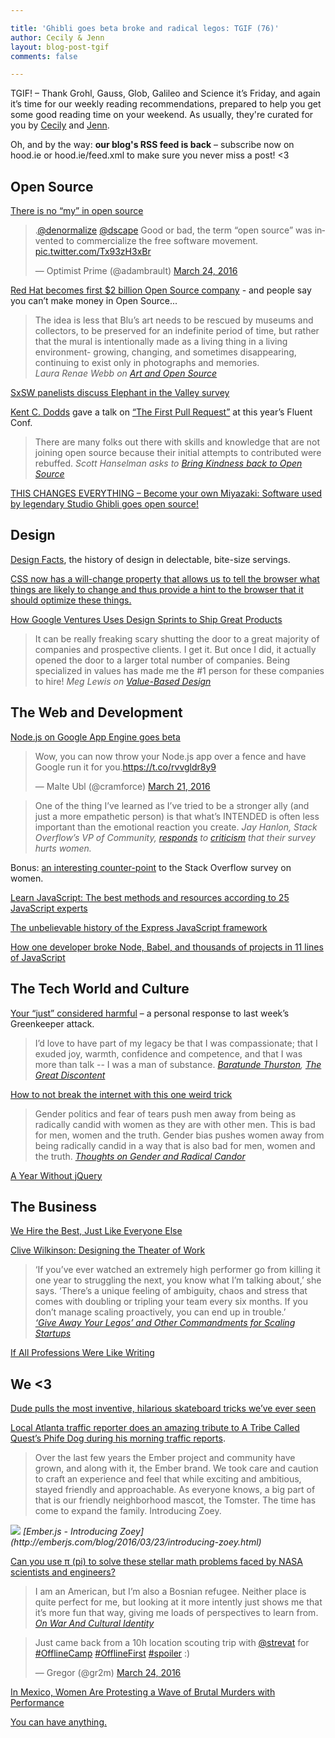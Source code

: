 ```yaml
---

title: 'Ghibli goes beta broke and radical legos: TGIF (76)'
author: Cecily & Jenn
layout: blog-post-tgif
comments: false

---
```



TGIF! – Thank Grohl, Gauss, Glob, Galileo and Science it’s Friday, and again it’s time for our weekly reading recommendations, prepared to help you get some good reading time on your weekend. As usually, they're curated for you by [Cecily](https://twitter.com/skeskali) and [Jenn](https://twitter.com/jennwrites). 

Oh, and by the way: <b>our blog's RSS feed is back</b> – subscribe now on hood.ie or hood.ie/feed.xml to make sure you never miss a post! <3


## Open Source

[There is no “my” in open source](https://medium.com/@nayafia/there-is-no-my-in-open-source-c3e5555390fa#.8t1kqps2q)  
  
<blockquote class="twitter-tweet" data-lang="en"><p lang="en" dir="ltr">.<a href="https://twitter.com/denormalize">@denormalize</a> <a href="https://twitter.com/dscape">@dscape</a> Good or bad, the term “open source” was invented to commercialize the free software movement. <a href="https://t.co/Tx93zH3xBr">pic.twitter.com/Tx93zH3xBr</a></p>&mdash; Optimist Prime (@adambrault) <a href="https://twitter.com/adambrault/status/713086305899384833">March 24, 2016</a></blockquote>
<script async src="//platform.twitter.com/widgets.js" charset="utf-8"></script>

[Red Hat becomes first $2 billion Open Source company](http://www.zdnet.com/article/red-hat-becomes-first-2b-open-source-company/) - and people say you can’t make money in Open Source...  
  
> The idea is less that Blu’s art needs to be rescued by museums and collectors, to be preserved for an indefinite period of time, but rather that the mural is intentionally made as a living thing in a living environment- growing, changing, and sometimes disappearing, continuing to exist only in photographs and memories.  
<cite>Laura Renae Webb on [Art and Open Source](http://lrwebb.com/2016/03/art-and-open-source/)</cite>

[SxSW panelists discuss Elephant in the Valley survey](https://opensource.com/life/16/3/elephant-valley-sxsw-2016)  

[Kent C. Dodds](https://twitter.com/kentcdodds) gave a talk on [“The First Pull Request”](https://www.youtube.com/watch?time_continue=1&v=HjgZQeMrw6c) at this year’s Fluent Conf.
  
> There are many folks out there with skills and knowledge that are not joining open source because their initial attempts to contributed were rebuffed.
<cite> Scott Hanselman asks to [Bring Kindness back to Open Source](https://medium.com/@shanselman/bring-kindness-back-to-open-source-90ed7d3ac76b#.sn6rgk8ky)</cite>  
  
[THIS CHANGES EVERYTHING – Become your own Miyazaki: Software used by legendary Studio Ghibli goes open source!](https://www.rt.com/news/336466-toonz-ghibly-open-source/)

## Design

[Design Facts](http://www.designfacts.org/info), the history of design in delectable, bite-size servings.  
  
[CSS now has a will-change property that allows us to tell the browser what things are likely to change and thus provide a hint to the browser that it should optimize these things.](http://snook.ca/archives/html_and_css/will-change)  
  
[How Google Ventures Uses Design Sprints to Ship Great Products](http://99u.com/articles/52707/how-google-ventures-uses-design-sprints-to-ship-great-products)  
  
> It can be really freaking scary shutting the door to a great majority of companies and prospective clients. I get it. But once I did, it actually opened the door to a larger total number of companies. Being specialized in values has made me the #1 person for these companies to hire!
<cite>Meg Lewis on [Value-Based Design](https://the-pastry-box-project.net/meg-lewis/2015-december-15)</cite>

## The Web and Development  
  
[Node.js on Google App Engine goes beta](https://cloudplatform.googleblog.com/2016/03/Node.js-on-Google-App-Engine-goes-beta.html)  
  
<blockquote class="twitter-tweet" data-lang="en"><p lang="en" dir="ltr">Wow, you can now throw your Node.js app over a fence and have Google run it for you.<a href="https://t.co/rvvgldr8y9">https://t.co/rvvgldr8y9</a></p>&mdash; Malte Ubl (@cramforce) <a href="https://twitter.com/cramforce/status/712001637888294912">March 21, 2016</a></blockquote>
<script async src="//platform.twitter.com/widgets.js" charset="utf-8"></script>

> One of the thing I’ve learned as I’ve tried to be a stronger ally (and just a more empathetic person) is that what’s INTENDED is often less important than the emotional reaction you create.
<cite>Jay Hanlon, Stack Overflow’s VP of Community, [responds](https://medium.com/@jayhanlon/first-off-i-want-to-thank-you-for-taking-the-time-to-share-this-and-particularly-for-being-8c8138929210#.yier4bx9o) to [criticism](https://medium.com/@glitterwitch/stack-overflow-s-developer-survey-analysis-hurts-women-ec4d568e2352#.41aj3t3ez) that their survey hurts women. </cite>

Bonus: [an interesting counter-point](https://twitter.com/sarah_edo/status/711228999481962496) to the Stack Overflow survey on women.  
  
[Learn JavaScript: The best methods and resources according to 25 JavaScript experts](https://psdtowp.net/learn-javascript.html)

[The unbelievable history of the Express JavaScript framework](http://thefullstack.xyz/history-express-javascript-framework/)

[How one developer broke Node, Babel, and thousands of projects in 11 lines of JavaScript](http://www.theregister.co.uk/2016/03/23/npm_left_pad_chaos/?mt=1458744627032)

## The Tech World and Culture  
  
[Your “just” considered harmful](https://medium.com/@boennemann/your-just-considered-harmful-679db7366b95#.92u5gto9v) – a personal response to last week’s Greenkeeper attack.

> I’d love to have part of my legacy be that I was compassionate; that I exuded joy, warmth, confidence and competence, and that I was more than talk -- I was a man of substance.
<cite>[Baratunde Thurston](https://twitter.com/baratunde), [The Great Discontent](http://thegreatdiscontent.com/interview/baratunde-thurston)</cite>  
  
[How to not break the internet with this one weird trick](https://medium.com/@Rich_Harris/how-to-not-break-the-internet-with-this-one-weird-trick-e3e2d57fee28#.413bd2w36)
  
> Gender politics and fear of tears push men away from being as radically candid with women as they are with other men. This is bad for men, women and the truth. Gender bias pushes women away from being radically candid in a way that is also bad for men, women and the truth.
<cite>[Thoughts on Gender and Radical Candor](http://firstround.com/review/thoughts-on-gender-and-radical-candor/)</cite>  
  
[A Year Without jQuery](http://blog.wearecolony.com/a-year-without-jquery/)


## The Business
  
[We Hire the Best, Just Like Everyone Else](http://blog.codinghorror.com/we-hire-the-best-just-like-everyone-else/)  
  
[Clive Wilkinson: Designing the Theater of Work](http://99u.com/videos/52099/clive-wilkinson-designing-the-theater-of-work)  
> ‘If you’ve ever watched an extremely high performer go from killing it one year to struggling the next, you know what I’m talking about,’ she says. ‘There’s a unique feeling of ambiguity, chaos and stress that comes with doubling or tripling your team every six months. If you don’t manage scaling proactively, you can end up in trouble.’  
<cite>[‘Give Away Your Legos’ and Other Commandments for Scaling Startups](http://firstround.com/review/give-away-your-legos-and-other-commandments-for-scaling-startups/)</cite>  
  
[If All Professions Were Like Writing](http://www.theestablishment.co/2016/03/24/if-all-professions-were-like-writing/)

## We <3

[Dude pulls the most inventive, hilarious skateboard tricks we’ve ever seen](http://digg.com/video/richie-jackson-death-skateboards)

[Local Atlanta traffic reporter does an amazing tribute to A Tribe Called Quest’s Phife Dog during his morning traffic reports](https://www.facebook.com/wsbtv/videos/10154225148970695/).

> Over the last few years the Ember project and community have grown, and along with it, the Ember brand. We took care and caution to craft an experience and feel that while exciting and ambitious, stayed friendly and approachable. As everyone knows, a big part of that is our friendly neighborhood mascot, the Tomster. The time has come to expand the family. Introducing Zoey.
<img src="http://emberjs.com/images/blog/2016-03/ember-zoey-all-sm.png">
<cite>[Ember.js - Introducing Zoey](http://emberjs.com/blog/2016/03/23/introducing-zoey.html)</cite>  
  
[Can you use π (pi) to solve these stellar math problems faced by NASA scientists and engineers?](http://www.jpl.nasa.gov/edu/nasapidaychallenge)  
  
> I am an American, but I’m also a Bosnian refugee. Neither place is quite perfect for me, but looking at it more intently just shows me that it’s more fun that way, giving me loads of perspectives to learn from.
<cite>[On War And Cultural Identity](https://femsplain.com/on-war-and-cultural-identity/)</cite>  
  
<blockquote class="twitter-tweet" data-lang="en"><p lang="en" dir="ltr">Just came back from a 10h location scouting trip with <a href="https://twitter.com/strevat">@strevat</a> for <a href="https://twitter.com/hashtag/OfflineCamp?src=hash">#OfflineCamp</a> <a href="https://twitter.com/hashtag/OfflineFirst?src=hash">#OfflineFirst</a> <a href="https://twitter.com/hashtag/spoiler?src=hash">#spoiler</a> :)</p>&mdash; Gregor (@gr2m) <a href="https://twitter.com/gr2m/status/713089373856743426">March 24, 2016</a></blockquote>
<script async src="//platform.twitter.com/widgets.js" charset="utf-8"></script>
  
[In Mexico, Women Are Protesting a Wave of Brutal Murders with Performance](https://broadly.vice.com/en_us/article/in-mexico-women-are-protesting-a-wave-of-brutal-murders-with-performance)  
  
[You can have anything.](https://vine.co/v/idz6nvjdJ0h)



